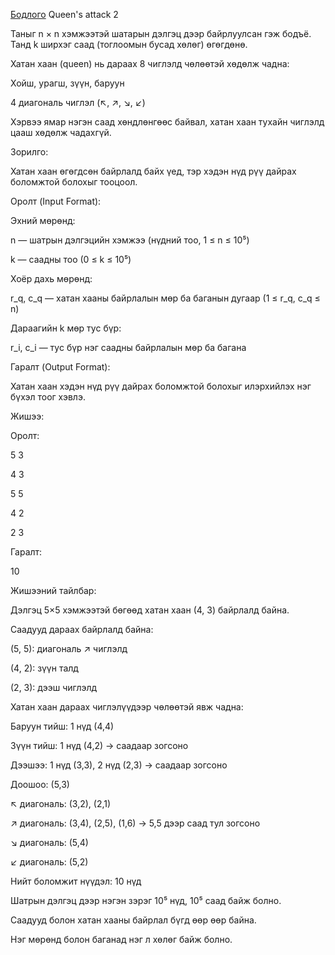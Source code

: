 [Бодлого](https://www.hackerrank.com/challenges/queens-attack-2/problem?isFullScreen=true) Queen's attack 2

Таныг n × n хэмжээтэй шатарын дэлгэц дээр байрлуулсан гэж бодъё. Танд k ширхэг саад (тоглоомын бусад хөлөг) өгөгдөнө.

Хатан хаан (queen) нь дараах 8 чиглэлд чөлөөтэй хөдөлж чадна:

Хойш, урагш, зүүн, баруун

4 диагональ чиглэл (↖, ↗, ↘, ↙)

Хэрвээ ямар нэгэн саад хөндлөнгөөс байвал, хатан хаан тухайн чиглэлд цааш хөдөлж чадахгүй.

Зорилго:

Хатан хаан өгөгдсөн байрлалд байх үед, тэр хэдэн нүд рүү дайрах боломжтой болохыг тооцоол.

Оролт (Input Format):

Эхний мөрөнд:

n — шатрын дэлгэцийн хэмжээ (нүдний тоо, 1 ≤ n ≤ 10⁵)

k — саадны тоо (0 ≤ k ≤ 10⁵)

Хоёр дахь мөрөнд:

r_q, c_q — хатан хааны байрлалын мөр ба баганын дугаар (1 ≤ r_q, c_q ≤ n)

Дараагийн k мөр тус бүр:

r_i, c_i — тус бүр нэг саадны байрлалын мөр ба багана

Гаралт (Output Format):

Хатан хаан хэдэн нүд рүү дайрах боломжтой болохыг илэрхийлэх нэг бүхэл тоог хэвлэ.

Жишээ:

Оролт:

5 3

4 3

5 5

4 2

2 3

Гаралт:

10

Жишээний тайлбар:

Дэлгэц 5×5 хэмжээтэй бөгөөд хатан хаан (4, 3) байрлалд байна.

Саадууд дараах байрлалд байна:

(5, 5): диагональ ↗ чиглэлд

(4, 2): зүүн талд

(2, 3): дээш чиглэлд

Хатан хаан дараах чиглэлүүдээр чөлөөтэй явж чадна:

Баруун тийш: 1 нүд (4,4)

Зүүн тийш: 1 нүд (4,2) → саадаар зогсоно

Дээшээ: 1 нүд (3,3), 2 нүд (2,3) → саадаар зогсоно

Доошоо: (5,3)

↖ диагональ: (3,2), (2,1)

↗ диагональ: (3,4), (2,5), (1,6) → 5,5 дээр саад тул зогсоно

↘ диагональ: (5,4)

↙ диагональ: (5,2)

Нийт боломжит нүүдэл: 10 нүд

Шатрын дэлгэц дээр нэгэн зэрэг 10⁵ нүд, 10⁵ саад байж болно.

Саадууд болон хатан хааны байрлал бүгд өөр өөр байна.

Нэг мөрөнд болон баганад нэг л хөлөг байж болно.
